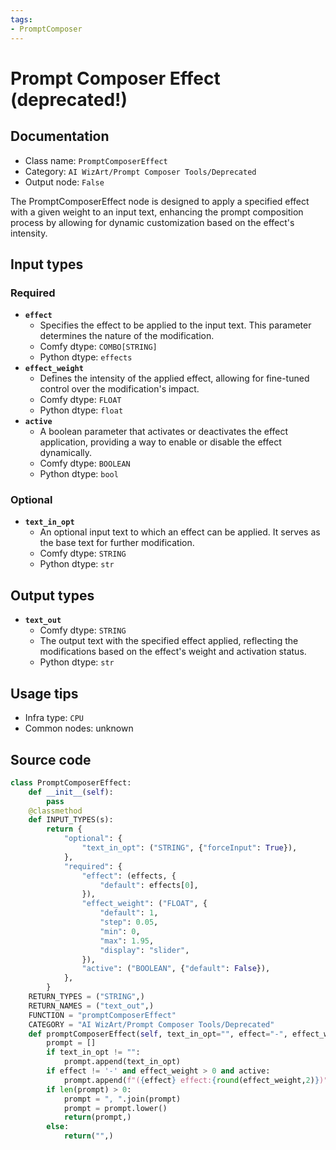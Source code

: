 ```yaml
---
tags:
- PromptComposer
---
```


# Prompt Composer Effect (deprecated!)
## Documentation
- Class name: `PromptComposerEffect`
- Category: `AI WizArt/Prompt Composer Tools/Deprecated`
- Output node: `False`

The PromptComposerEffect node is designed to apply a specified effect with a given weight to an input text, enhancing the prompt composition process by allowing for dynamic customization based on the effect's intensity.
## Input types
### Required
- **`effect`**
    - Specifies the effect to be applied to the input text. This parameter determines the nature of the modification.
    - Comfy dtype: `COMBO[STRING]`
    - Python dtype: `effects`
- **`effect_weight`**
    - Defines the intensity of the applied effect, allowing for fine-tuned control over the modification's impact.
    - Comfy dtype: `FLOAT`
    - Python dtype: `float`
- **`active`**
    - A boolean parameter that activates or deactivates the effect application, providing a way to enable or disable the effect dynamically.
    - Comfy dtype: `BOOLEAN`
    - Python dtype: `bool`
### Optional
- **`text_in_opt`**
    - An optional input text to which an effect can be applied. It serves as the base text for further modification.
    - Comfy dtype: `STRING`
    - Python dtype: `str`
## Output types
- **`text_out`**
    - Comfy dtype: `STRING`
    - The output text with the specified effect applied, reflecting the modifications based on the effect's weight and activation status.
    - Python dtype: `str`
## Usage tips
- Infra type: `CPU`
- Common nodes: unknown


## Source code
```python
class PromptComposerEffect:
    def __init__(self):
        pass
    @classmethod
    def INPUT_TYPES(s):
        return {
            "optional": {
                "text_in_opt": ("STRING", {"forceInput": True}),
            },
            "required": {
                "effect": (effects, {
                    "default": effects[0],
                }),
                "effect_weight": ("FLOAT", {
                    "default": 1,
                    "step": 0.05,
                    "min": 0,
                    "max": 1.95,
                    "display": "slider",
                }),
                "active": ("BOOLEAN", {"default": False}),
            },
        }
    RETURN_TYPES = ("STRING",)
    RETURN_NAMES = ("text_out",)
    FUNCTION = "promptComposerEffect"
    CATEGORY = "AI WizArt/Prompt Composer Tools/Deprecated"
    def promptComposerEffect(self, text_in_opt="", effect="-", effect_weight=0, active=True):
        prompt = []
        if text_in_opt != "":
            prompt.append(text_in_opt)
        if effect != '-' and effect_weight > 0 and active:
            prompt.append(f"({effect} effect:{round(effect_weight,2)})")
        if len(prompt) > 0:
            prompt = ", ".join(prompt)
            prompt = prompt.lower()
            return(prompt,)
        else:
            return("",)

```
